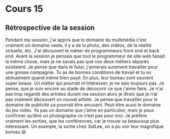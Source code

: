 # Cours 15
## Rétrospective de la session

Pendant ma session, j'ai appris que le domaine du multimédia c'est vraiment un domaine vaste, il y a de la photo, des vidéos, de la réalité virtuelle, etc. J'ai découvert le métier de programmeurs front end et back end. Avant la session je pensais que tout le programmeur de site web faisait la même chose, mais je ne savais pas que ces deux métiers séparés existaient. Je pense que dans le futur, j'aimerais surement travailler pour une grosse compagnie. Tu as de bonnes conditions de travail et tu es abituelment quand même bien payé. En plus, leur bureau sont souvent super beaux. Un métier qui pourrait m'intéresser, je ne sais toujours pas. Je pense, que je suis encore au stade de découvrir ce que j'aime faire. Je n'ai pas trop regardé des artistes durant ma session alors je dirais que je n’ai pas vraiment découvert un nouvel artiste. Je pense que travailler pour le domaine de publicité ça pourrait être amusant. Peut-être aussi le domaine du jeu vidéo. Ya pas un domaine que j'aime en particulier, mais je peux confirmer qu’être un photographe ce n’est pas pour moi. Je préfère vraiment les sorties, que les conférences, car je trouve sa beaucoup plus intéressant. Un example, la sortie chez SidLee, on a pu voir leur magnifique bureau.:smiley: 
